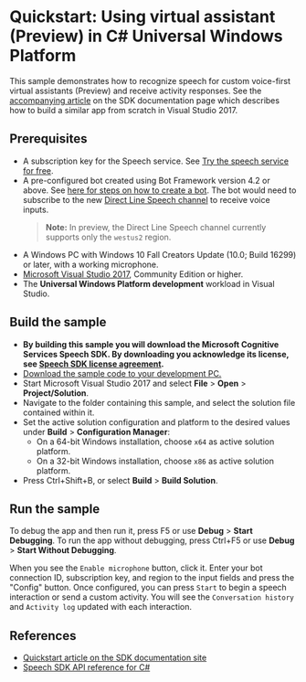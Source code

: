 # Quickstart: Using virtual assistant (Preview) in C# Universal Windows Platform

This sample demonstrates how to recognize speech for custom voice-first virtual assistants (Preview) and receive activity responses.
See the [accompanying article](https://docs.microsoft.com/azure/cognitive-services/speech-service/quickstart-virtual-assistant-csharp-uwp) on the SDK documentation page which describes how to build a similar app from scratch in Visual Studio 2017.

## Prerequisites

* A subscription key for the Speech service. See [Try the speech service for free](https://docs.microsoft.com/azure/cognitive-services/speech-service/get-started).
* A pre-configured bot created using Bot Framework version 4.2 or above. See [here for steps on how to create a bot](https://blog.botframework.com/2018/05/07/build-a-microsoft-bot-framework-bot-with-the-bot-builder-sdk-v4/). The bot would need to subscribe to the new [Direct Line Speech channel](https://docs.microsoft.com/azure/bot-service/bot-service-channel-connect-directlinespeech) to receive voice inputs.
    > **Note:**
    > In preview, the Direct Line Speech channel currently supports only the `westus2` region.
* A Windows PC with Windows 10 Fall Creators Update (10.0; Build 16299) or later, with a working microphone.
* [Microsoft Visual Studio 2017](https://www.visualstudio.com/), Community Edition or higher.
* The **Universal Windows Platform development** workload in Visual Studio.

## Build the sample

* **By building this sample you will download the Microsoft Cognitive Services Speech SDK. By downloading you acknowledge its license, see [Speech SDK license agreement](https://aka.ms/csspeech/license201809).**
* [Download the sample code to your development PC.](/README.md#get-the-samples)
* Start Microsoft Visual Studio 2017 and select **File** \> **Open** \> **Project/Solution**.
* Navigate to the folder containing this sample, and select the solution file contained within it.
* Set the active solution configuration and platform to the desired values under **Build** \> **Configuration Manager**:
  * On a 64-bit Windows installation, choose `x64` as active solution platform.
  * On a 32-bit Windows installation, choose `x86` as active solution platform.
* Press Ctrl+Shift+B, or select **Build** \> **Build Solution**.

## Run the sample

To debug the app and then run it, press F5 or use **Debug** \> **Start Debugging**. To run the app without debugging, press Ctrl+F5 or use **Debug** \> **Start Without Debugging**.

When you see the `Enable microphone` button, click it. Enter your bot connection ID, subscription key, and region to the input fields and press the "Config" button. Once configured, you can press `Start` to begin a speech interaction or send a custom activity. You will see the `Conversation history` and `Activity log` updated with each interaction.

## References

* [Quickstart article on the SDK documentation site](https://docs.microsoft.com/azure/cognitive-services/speech-service/quickstart-virtual-assistant-java-jre)
* [Speech SDK API reference for C#](https://aka.ms/csspeech/csharpref)
